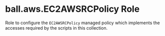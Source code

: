 ball.aws.EC2AWSRCPolicy Role
============================

Role to configure the `EC2AWSRCPolicy` managed policy which implements the
accesses required by the scripts in this collection.
